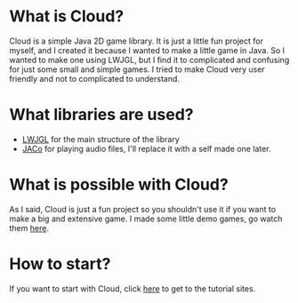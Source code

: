 # What is Cloud?
Cloud is a simple Java 2D game library. It is just a little fun project for myself, and I created it because I wanted to make a little game in Java. So I wanted to make one using LWJGL, but I find it to complicated and confusing for just some small and simple games. I tried to make Cloud very user friendly and not to complicated to understand.

# What libraries are used?
- [LWJGL]() for the main structure of the library
- [JACo]() for playing audio files, I'll replace it with a self made one later.

# What is possible with Cloud?
As I said, Cloud is just a fun project so you shouldn't use it if you want to make a big and extensive game.
I made some little demo games, go watch them [here]().

# How to start?
If you want to start with Cloud, click [here]() to get to the tutorial sites.
